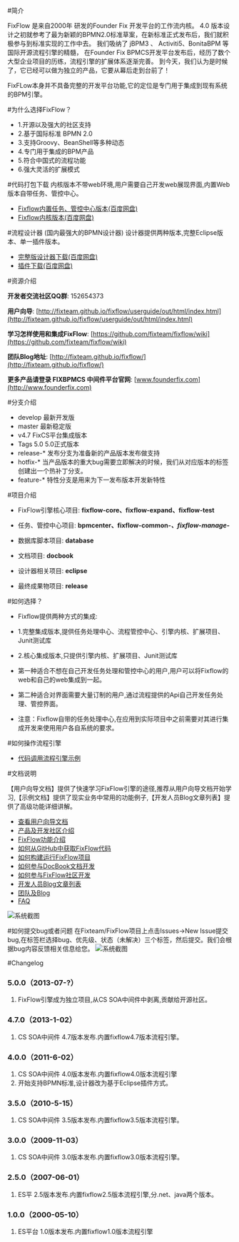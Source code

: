 #简介


FixFlow 是来自2000年 研发的Founder Fix 开发平台的工作流内核。
4.0 版本设计之初就参考了最为新颖的BPMN2.0标准草案，在新标准正式发布后，我们就积极参与到标准实现的工作中去。
我们吸纳了 jBPM3 、 Activiti5、BonitaBPM 等国际开源流程引擎的精髓，
在Founder Fix BPMCS开发平台发布后，经历了数个大型企业项目的历练，流程引擎的扩展体系逐渐完善。
到今天，我们认为是时候了，它已经可以做为独立的产品，它要从幕后走到台前了！

FixFLow本身并不具备完整的开发平台功能,它的定位是专门用于集成到现有系统的BPM引擎。



#为什么选择FixFlow？
* 1.开源以及强大的社区支持
* 2.基于国际标准 BPMN 2.0
* 3.支持Groovy、BeanShell等多种动态
* 4.专门用于集成的BPM产品
* 5.符合中国式的流程功能
* 6.强大灵活的扩展模式


#代码打包下载
内核版本不带web环境,用户需要自己开发web展现界面,内置Web版本自带任务、管控中心。
* [Fixflow内置任务、管控中心版本(百度网盘)](http://pan.baidu.com/s/1FZ1IS)
* [Fixflow内核版本(百度网盘)](http://pan.baidu.com/s/15kgyr)

#流程设计器
(国内最强大的BPMN设计器)
设计器提供两种版本,完整Eclipse版本、单一插件版本。
* [完整版设计器下载(百度网盘)](http://pan.baidu.com/s/1zKXyUX)
* [插件下载(百度网盘)](http://pan.baidu.com/s/1klVhq)



#资源介绍

**开发者交流社区QQ群**: 152654373

**用户向导**: [http://fixteam.github.io/fixflow/userguide/out/html/index.html](http://fixteam.github.io/fixflow/userguide/out/html/index.html)

**学习怎样使用和集成FixFlow**: [https://github.com/fixteam/fixflow/wiki](https://github.com/fixteam/fixflow/wiki)

**团队Blog地址**: [http://fixteam.github.io/fixflow/](http://fixteam.github.io/fixflow/)

**更多产品请登录 FIXBPMCS 中间件平台官网**: [www.founderfix.com](http://www.founderfix.com)





#分支介绍
* develop 最新开发版
* master 最新稳定版
* v4.7 FixCS平台集成版本
* Tags 5.0  5.0正式版本
* release-*  发布分支为准备新的产品版本发布做支持
* hotfix-*   当产品版本的重大bug需要立即解决的时候，我们从对应版本的标签创建出一个热补丁分支。
* feature-*  特性分支是用来为下一发布版本开发新特性

#项目介绍

* FixFlow引擎核心项目: **fixflow-core、fixflow-expand、fixflow-test**

* 任务、管控中心项目: **bpmcenter、fixflow-common-*、fixflow-manage-***

* 数据库脚本项目: **database**

* 文档项目: **docbook**

* 设计器相关项目: **eclipse**

* 最终成果物项目: **release**


#如何选择？
* Fixflow提供两种方式的集成:
* 1.完整集成版本,提供任务处理中心、流程管控中心、引擎内核、扩展项目、Junit测试库
* 2.核心集成版本,只提供引擎内核、扩展项目、Junit测试库

* 第一种适合不想在自己开发任务处理和管控中心的用户,用户可以将Fixflow的web和自己的web集成到一起。
* 第二种适合对界面需要大量订制的用户,通过流程提供的Api自己开发任务处理、管控界面。

* 注意：Fixflow自带的任务处理中心,在应用到实际项目中之前需要对其进行集成开发来使用用户各自系统的要求。

#如何操作流程引擎
* [代码调用流程引擎示例](http://fixteam.github.io/fixflow/userguide/out/html/index.html#api.connection)


#文档说明

【用户向导文档】提供了快速学习FixFlow引擎的途径,推荐从用户向导文档开始学习,【示例文档】提供了现实业务中常用的功能例子,【开发人员Blog文章列表】提供了高级功能详细讲解。



* [查看用户向导文档](http://fixteam.github.io/fixflow/userguide/out/html/index.html)
* [产品及开发社区介绍](https://github.com/fixteam/fixflow/wiki/产品及开发社区介绍)
* [FixFlow功能介绍](https://github.com/fixteam/fixflow/wiki/Fixflow功能介绍)
* [如何从GitHub中获取FixFlow代码](#)
* [如何构建运行FixFlow项目](#)
* [如何参与DocBook文档开发](https://github.com/fixteam/fixflow/wiki/如何参与DocBook文档)
* [如何参与FixFlow社区开发](https://github.com/fixteam/fixflow/wiki/如何参与FixFlow社区开发)
* [开发人员Blog文章列表](#)
* [团队及Blog](http://www.fixflow.org/blog/)
* [FAQ](#)



![系统截图](https://github.com/fixteam/fixflow/wiki/images/Snip20130916_1.png)


#如何提交bug或者问题
在Fixteam/FixFlow项目上点击Issues->New Issue提交bug,在标签栏选择bug、优先级、状态（未解决）三个标签，然后提交。我们会根据bug内容反馈相关信息给您。
![系统截图](https://github.com/fixteam/fixflow/wiki/images/Bug20130917093746.png)


#Changelog

### 5.0.0（2013-07-?）
1. FixFlow引擎成为独立项目,从CS SOA中间件中剥离,贡献给开源社区。


### 4.7.0（2013-1-02）
1. CS SOA中间件 4.7版本发布.内置fixflow4.7版本流程引擎。


### 4.0.0（2011-6-02）
1. CS SOA中间件 4.0版本发布.内置fixflow4.0版本流程引擎
2. 开始支持BPMN标准,设计器改为基于Eclipse插件方式。

### 3.5.0（2010-5-15）
1. CS SOA中间件 3.5版本发布.内置fixflow3.5版本流程引擎。


### 3.0.0（2009-11-03）
1. CS SOA中间件 3.0版本发布.内置fixflow3.0版本流程引擎。



### 2.5.0（2007-06-01）
1. ES平 2.5版本发布.内置fixflow2.5版本流程引擎,分.net、java两个版本。


### 1.0.0（2000-05-10）
1. ES平台 1.0版本发布.内置fixflow1.0版本流程引擎
